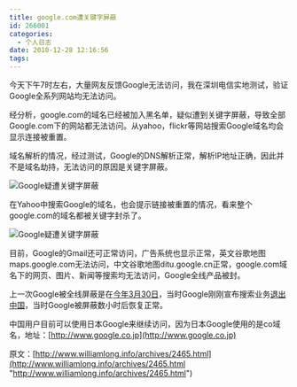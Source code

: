 ```yaml
---
title: google.com遭关键字屏蔽
id: 266001
categories:
  - 个人日志
date: 2010-12-28 12:16:56
tags:
---
```


今天下午7时左右，大量网友反馈Google无法访问，我在深圳电信实地测试，验证Google全系列网站均无法访问。

 经分析，google.com的域名已经被加入黑名单，疑似遭到关键字屏蔽，导致全部Google.com下的网站都无法访问。从yahoo，flickr等网站搜索Google域名均会显示连接被重置。

 域名解析的情况，经过测试，Google的DNS解析正常，解析IP地址正确，因此并不是域名劫持，无法访问的原因是关键字屏蔽。

![Google疑遭关键字屏蔽](http://www.williamlong.info/upload/2465_1.jpg)

 在Yahoo中搜索Google的域名，也会提示链接被重置的情况，看来整个google.com的域名都被关键字封杀了。

![Google疑遭关键字屏蔽](http://www.williamlong.info/upload/2465_2.jpg)

 目前，Google的Gmail还可正常访问，广告系统也显示正常，英文谷歌地图maps.google.com无法访问，中文谷歌地图ditu.google.cn正常，google.com域名下的网页、图片、新闻等搜索均无法访问，Google全线产品被封。

 上一次Google被全线屏蔽是在[今年3月30日](http://www.williamlong.info/archives/2131.html)，当时Google刚刚宣布搜索业务[退出中国](http://www.williamlong.info/archives/2124.html)，当时Google被屏蔽数小时后恢复正常。

 中国用户目前可以使用日本Google来继续访问，因为日本Google使用的是co域名，地址：[http://www.google.co.jp](http://www.google.co.jp)

原文：[http://www.williamlong.info/archives/2465.html](http://www.williamlong.info/archives/2465.html "http://www.williamlong.info/archives/2465.html")